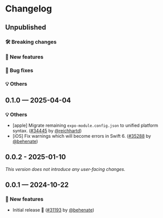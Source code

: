 # Changelog

## Unpublished

### 🛠 Breaking changes

### 🎉 New features

### 🐛 Bug fixes

### 💡 Others

## 0.1.0 — 2025-04-04

### 💡 Others

- [apple] Migrate remaining `expo-module.config.json` to unified platform syntax. ([#34445](https://github.com/expo/expo/pull/34445) by [@reichhartd](https://github.com/reichhartd))
- [iOS] Fix warnings which will become errors in Swift 6. ([#35288](https://github.com/expo/expo/pull/35288) by [@behenate](https://github.com/behenate))

## 0.0.2 - 2025-01-10

_This version does not introduce any user-facing changes._

## 0.0.1 — 2024-10-22

### 🎉 New features

- Initial release 🎉 ([#31193](https://github.com/expo/expo/pull/31193) by [@behenate](https://github.com/behenate))
